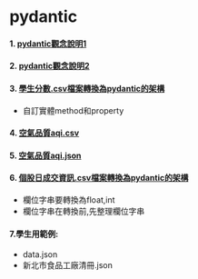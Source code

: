 # pydantic

#### 1. [pydantic觀念說明1](./README.ipynb)
#### 2. [pydantic觀念說明2](./README1.ipynb)
#### 3. [學生分數.csv檔案轉換為pydantic的架構](./學生分數.ipynb)
- 自訂實體method和property

#### 4. [空氣品質aqi.csv](./空氣品質aqi_csv.ipynb)

#### 5. [空氣品質aqi.json](./空氣品質aqi_json.ipynb)

#### 6. [個股日成交資訊.csv檔案轉換為pydantic的架構](./個股日成交資訊.ipynb)
- 欄位字串要轉換為float,int
- 欄位字串在轉換前,先整理欄位字串

#### 7.學生用範例:
- data.json
- 新北市食品工廠清冊.json